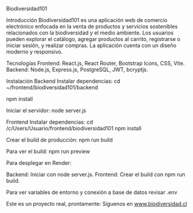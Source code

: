 Biodiversidad101

Introducción
Biodiversidad101 es una aplicación web de comercio electrónico enfocada en la venta de productos y servicios sostenibles relacionados con la biodiversidad y el medio ambiente. Los usuarios pueden explorar el catálogo, agregar productos al carrito, registrarse o iniciar sesión, y realizar compras. La aplicación cuenta con un diseño moderno y responsivo.

Tecnologías
Frontend: React.js, React Router, Bootstrap Icons, CSS, Vite.
Backend: Node.js, Express.js, PostgreSQL, JWT, bcryptjs.

Instalación
Backend
Instalar dependencias:
cd ~/frontend/biodiversidad101/backend

npm install

Iniciar el servidor:
node server.js

Frontend
Instalar dependencias:
cd /c/Users/Usuario/frontend/biodiversidad101
npm install

Crear el build de producción:
npm run build

Para ver el build:
npm run preview

Para desplegar en Render:

Backend: Iniciar con node server.js.
Frontend: Crear el build con npm run build.

Para ver variables de entorno y conexión a base de datos revisar .env

Este es un proyecto real, prontamente: Síguenos en www.biodiversidad.cl
